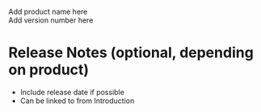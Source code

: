 Add product name here  
Add version number here

# Release Notes  (optional, depending on product)  

- Include release date if possible  
- Can be linked to from Introduction  
